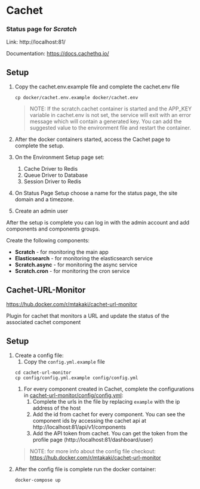 # Cachet
### Status page for _Scratch_
Link: http://localhost:81/

Documentation: https://docs.cachethq.io/

## Setup

1. Copy the cachet.env.example file and complete the cachet.env file
   ```commandline
   cp docker/cachet.env.example docker/cachet.env
   ```
   > NOTE: If the scratch.cachet container is started and the APP_KEY variable in cachet.env is not set, the service will
   > exit with an error message which will contain a generated key. You can add the suggested value to the environment 
   > file and restart the container.
1. After the docker containers started, access the Cachet page to complete the setup.

1. On the Environment Setup page set:
   1. Cache Driver to Redis
   1. Queue Driver to Database
   1. Session Driver to Redis 

1. On Status Page Setup choose a name for the status page, the site domain and a timezone.
1. Create an admin user

After the setup is complete you can log in with the admin account and add components and components groups.

Create the following components:
   - **Scratch** - for monitoring the main app
   - **Elasticsearch** - for monitoring the elasticsearch service
   - **Scratch.async** - for monitoring the async service
   - **Scratch.cron** - for monitoring the cron service

## Cachet-URL-Monitor

https://hub.docker.com/r/mtakaki/cachet-url-monitor

Plugin for cachet that monitors a URL and update the status of the associated cachet component

## Setup 

1. Create a config file:
   1. Copy the ```config.yml.example``` file 
   ```commandline
   cd cachet-url-monitor
   cp config/config.yml.example config/config.yml
   ```
   1. For every component created in Cachet, complete the configurations in [cachet-url-monitor/config/config.yml](https://github.com/eaudeweb/scratch/blob/199debe9e0deadfbafa00bf28bd09533ad1ba2bc/cachet-url-monitor/config/config.yml):
      1. Complete the urls in the file by replacing ``example`` with the ip address of the host
      1. Add the id from cachet for every component. You can see the component ids by accessing the cachet api at http://localhost:81/api/v1/components
      1. Add the API token from cachet. You can get the token from the profile page (http://localhost:81/dashboard/user)
   >    NOTE: for more info about the config file checkout: https://hub.docker.com/r/mtakaki/cachet-url-monitor
1. After the config file is complete run the docker container:
   ```commandline
   docker-compose up
   ```